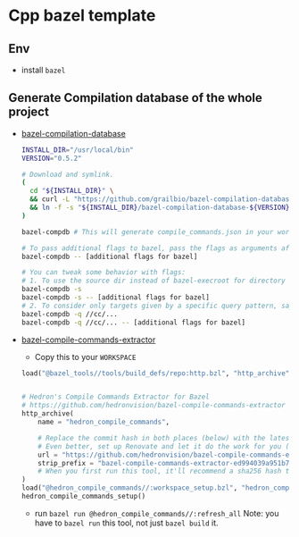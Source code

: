 # Cpp bazel template

## Env

- install `bazel`

## Generate Compilation database of the whole project

- [bazel-compilation-database](https://github.com/grailbio/bazel-compilation-database#how-to-use)

  ```bash
  INSTALL_DIR="/usr/local/bin"
  VERSION="0.5.2"

  # Download and symlink.
  (
    cd "${INSTALL_DIR}" \
    && curl -L "https://github.com/grailbio/bazel-compilation-database/archive/${VERSION}.tar.gz" | tar -xz \
    && ln -f -s "${INSTALL_DIR}/bazel-compilation-database-${VERSION}/generate.py" bazel-compdb
  )

  bazel-compdb # This will generate compile_commands.json in your workspace root.

  # To pass additional flags to bazel, pass the flags as arguments after --
  bazel-compdb -- [additional flags for bazel]

  # You can tweak some behavior with flags:
  # 1. To use the source dir instead of bazel-execroot for directory in which clang commands are run.
  bazel-compdb -s
  bazel-compdb -s -- [additional flags for bazel]
  # 2. To consider only targets given by a specific query pattern, say `//cc/...`. Also see below section for another way.
  bazel-compdb -q //cc/...
  bazel-compdb -q //cc/... -- [additional flags for bazel]
  ```

- [bazel-compile-commands-extractor](https://github.com/hedronvision/bazel-compile-commands-extractor#first-do-the-usual-workspace-setup)

  - Copy this to your `WORKSPACE`

  ```python
  load("@bazel_tools//tools/build_defs/repo:http.bzl", "http_archive")


  # Hedron's Compile Commands Extractor for Bazel
  # https://github.com/hedronvision/bazel-compile-commands-extractor
  http_archive(
      name = "hedron_compile_commands",

      # Replace the commit hash in both places (below) with the latest, rather than using the stale one here.
      # Even better, set up Renovate and let it do the work for you (see "Suggestion: Updates" in the README).
      url = "https://github.com/hedronvision/bazel-compile-commands-extractor/archive/ed994039a951b736091776d677f324b3903ef939.tar.gz",
      strip_prefix = "bazel-compile-commands-extractor-ed994039a951b736091776d677f324b3903ef939",
      # When you first run this tool, it'll recommend a sha256 hash to put here with a message like: "DEBUG: Rule 'hedron_compile_commands' indicated that a canonical reproducible form can be obtained by modifying arguments sha256 = ..."
  )
  load("@hedron_compile_commands//:workspace_setup.bzl", "hedron_compile_commands_setup")
  hedron_compile_commands_setup()
  ```

  - run `bazel run @hedron_compile_commands//:refresh_all`
    Note: you have to `bazel run` this tool, not just `bazel build` it.
